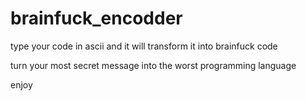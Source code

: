 # brainfuck_encodder
type your code in ascii and it will transform it into brainfuck code

turn  your most secret message into the worst programming language

enjoy
